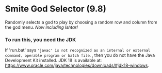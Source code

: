 # Smite God Selector (9.8)

Randomly selects a god to play by choosing a random row and column from the god menu. *Now including Ishtar!*

### To run this, you need the JDK

If 'run.bat' says ```'javac' is not recognized as an internal or external command, operable program or batch file.```, then you do not have the Java Development Kit installed. JDK 18 is available at: https://www.oracle.com/java/technologies/downloads/#jdk18-windows.
